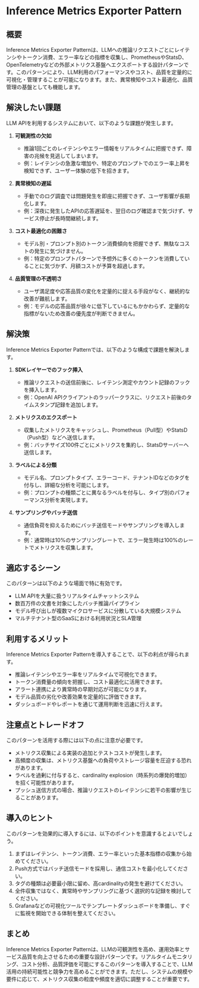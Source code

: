 # Inference Metrics Exporter Pattern

## 概要
Inference Metrics Exporter Patternは、LLMへの推論リクエストごとにレイテンシやトークン消費、エラー率などの指標を収集し、PrometheusやStatsD、OpenTelemetryなどの外部メトリクス基盤へエクスポートする設計パターンです。このパターンにより、LLM利用のパフォーマンスやコスト、品質を定量的に可視化・管理することが可能になります。また、異常検知やコスト最適化、品質管理の基盤としても機能します。

## 解決したい課題
LLM APIを利用するシステムにおいて、以下のような課題が発生します。

1. **可観測性の欠如**
   - 推論1回ごとのレイテンシやエラー情報をリアルタイムに把握できず、障害の兆候を見逃してしまいます。
   - 例：レイテンシの急激な増加や、特定のプロンプトでのエラー率上昇を検知できず、ユーザー体験の低下を招きます。

2. **異常検知の遅延**
   - 手動でのログ調査では問題発生を即座に把握できず、ユーザ影響が長期化します。
   - 例：深夜に発生したAPIの応答遅延を、翌日のログ確認まで気づけず、サービス停止が長時間継続します。

3. **コスト最適化の困難さ**
   - モデル別・プロンプト別のトークン消費傾向を把握できず、無駄なコストの発生に気づけません。
   - 例：特定のプロンプトパターンで予想外に多くのトークンを消費していることに気づかず、月額コストが予算を超過します。

4. **品質管理の不透明さ**
   - ユーザ満足度や応答品質の変化を定量的に捉える手段がなく、継続的な改善が難航します。
   - 例：モデルの応答品質が徐々に低下しているにもかかわらず、定量的な指標がないため改善の優先度が判断できません。

## 解決策
Inference Metrics Exporter Patternでは、以下のような構成で課題を解決します。

1. **SDKレイヤーでのフック挿入**
   - 推論リクエストの送信前後に、レイテンシ測定やカウント記録のフックを挿入します。
   - 例：OpenAI APIクライアントのラッパークラスに、リクエスト前後のタイムスタンプ記録を追加します。

2. **メトリクスのエクスポート**
   - 収集したメトリクスをキャッシュし、Prometheus（Pull型）やStatsD（Push型）などへ送信します。
   - 例：バッチサイズ100件ごとにメトリクスを集約し、StatsDサーバーへ送信します。

3. **ラベルによる分類**
   - モデル名、プロンプトタイプ、エラーコード、テナントIDなどのタグを付与し、詳細な分析を可能にします。
   - 例：プロンプトの種類ごとに異なるラベルを付与し、タイプ別のパフォーマンス分析を実現します。

4. **サンプリングやバッチ送信**
   - 通信負荷を抑えるためにバッチ送信モードやサンプリングを導入します。
   - 例：通常時は10%のサンプリングレートで、エラー発生時は100%のレートでメトリクスを収集します。

## 適応するシーン
このパターンは以下のような場面で特に有効です。

- LLM APIを大量に扱うリアルタイムチャットシステム
- 数百万件の文書を対象にしたバッチ推論パイプライン
- モデル呼び出しが複数マイクロサービスに分散している大規模システム
- マルチテナント型のSaaSにおける利用状況とSLA管理

## 利用するメリット
Inference Metrics Exporter Patternを導入することで、以下の利点が得られます。

- 推論レイテンシやエラー率をリアルタイムで可視化できます。
- トークン消費量の傾向を把握し、コスト最適化に活用できます。
- アラート連携により異常時の早期対応が可能になります。
- モデル品質の劣化や改善効果を定量的に評価できます。
- ダッシュボードやレポートを通じて運用判断を迅速に行えます。

## 注意点とトレードオフ
このパターンを活用する際には以下の点に注意が必要です。

- メトリクス収集による実装の追加とテストコストが発生します。
- 高頻度の収集は、メトリクス基盤への負荷やストレージ容量を圧迫する恐れがあります。
- ラベルを過剰に付与すると、cardinality explosion（時系列の爆発的増加）を招く可能性があります。
- プッシュ送信方式の場合、推論リクエストのレイテンシに若干の影響が生じることがあります。

## 導入のヒント
このパターンを効果的に導入するには、以下のポイントを意識するとよいでしょう。

1. まずはレイテンシ、トークン消費、エラー率といった基本指標の収集から始めてください。
2. Push方式ではバッチ送信モードを採用し、通信コストを最小化してください。
3. タグの種類は必要最小限に留め、高cardinalityの発生を避けてください。
4. 全件収集ではなく、異常時やサンプリングに基づく選択的な記録を検討してください。
5. Grafanaなどの可視化ツールでテンプレートダッシュボードを準備し、すぐに監視を開始できる体制を整えてください。

## まとめ
Inference Metrics Exporter Patternは、LLMの可観測性を高め、運用効率とサービス品質を向上させるための重要な設計パターンです。リアルタイムモニタリング、コスト分析、品質評価を可能にするこのパターンを導入することで、LLM活用の持続可能性と競争力を高めることができます。ただし、システムの規模や要件に応じて、メトリクス収集の粒度や頻度を適切に調整することが重要です。

